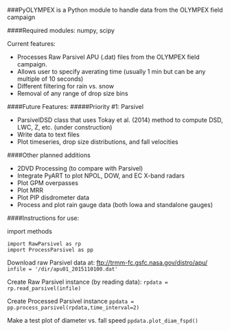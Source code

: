 ###PyOLYMPEX is a Python module to handle data from the OLYMPEX field campaign

####Required modules:
numpy, scipy

Current features: 
- Processes Raw Parsivel APU (.dat) files from the OLYMPEX field campaign. 
- Allows user to specify averating time (usually 1 min but can be any multiple of 10 seconds)
- Different filtering for rain vs. snow
- Removal of any range of drop size bins

####Future Features:
#####Priority #1: Parsivel
- ParsivelDSD class that uses Tokay et al. (2014) method to compute DSD, LWC, Z, etc. (under construction)
- Write data to text files
- Plot timeseries, drop size distributions, and fall velocities

####Other planned additions
- 2DVD Processing (to compare with Parsivel)
- Integrate PyART to plot NPOL, DOW, and EC X-band radars
- Plot GPM overpasses
- Plot MRR
- Plot PIP disdrometer data
- Process and plot rain gauge data (both Iowa and standalone gauges)

####Instructions for use:

import methods
```
import RawParsivel as rp
import ProcessParsivel as pp
```

Download raw Parsivel data at: ftp://trmm-fc.gsfc.nasa.gov/distro/apu/
`infile = '/dir/apu01_2015110100.dat'`

Create Raw Parsivel instance (by reading data):
`rpdata = rp.read_parsivel(infile)`

Create Processed Parsivel instance
`ppdata = pp.process_parsivel(rpdata,time_interval=2)`

Make a test plot of diameter vs. fall speed
`ppdata.plot_diam_fspd()`


